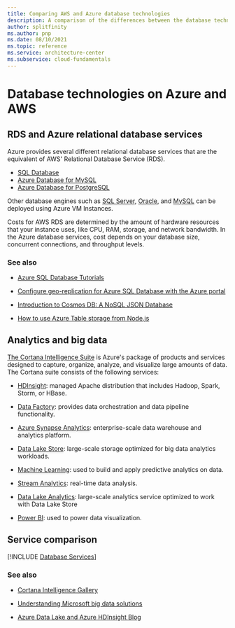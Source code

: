 ```yaml
---
title: Comparing AWS and Azure database technologies
description: A comparison of the differences between the database technologies of Azure and AWS.
author: splitfinity
ms.author: pnp
ms.date: 08/10/2021
ms.topic: reference
ms.service: architecture-center
ms.subservice: cloud-fundamentals
---
```


# Database technologies on Azure and AWS

## RDS and Azure relational database services

Azure provides several different relational database services that are the equivalent of AWS' Relational Database Service (RDS).

- [SQL Database](/azure/sql-database/sql-database-technical-overview)
- [Azure Database for MySQL](/azure/mysql/overview)
- [Azure Database for PostgreSQL](/azure/postgresql/overview)

Other database engines such as [SQL Server](https://azure.microsoft.com/services/virtual-machines/sql-server), [Oracle](https://azure.microsoft.com/campaigns/oracle), and [MySQL](/azure/mysql/) can be deployed using Azure VM Instances.

Costs for AWS RDS are determined by the amount of hardware resources that your instance uses, like CPU, RAM, storage, and network bandwidth. In the Azure database services, cost depends on your database size, concurrent connections, and throughput levels.

### See also

- [Azure SQL Database Tutorials](/azure/azure-sql/database/single-database-create-quickstart)

- [Configure geo-replication for Azure SQL Database with the Azure portal](/azure/azure-sql/database/active-geo-replication-configure-portal)

- [Introduction to Cosmos DB: A NoSQL JSON Database](/azure/cosmos-db/sql-api-introduction)

- [How to use Azure Table storage from Node.js](/azure/cosmos-db/table-storage-how-to-use-nodejs)

## Analytics and big data

[The Cortana Intelligence Suite](https://azure.microsoft.com/suites/cortana-intelligence-suite) is Azure's package of products and services designed to capture, organize, analyze, and visualize large amounts of data. The Cortana suite consists of the following services:

- [HDInsight](https://azure.microsoft.com/documentation/services/hdinsight): managed Apache distribution that includes Hadoop, Spark, Storm, or HBase.

- [Data Factory](https://azure.microsoft.com/documentation/services/data-factory): provides data orchestration and data pipeline functionality.

- [Azure Synapse Analytics](https://azure.microsoft.com/documentation/services/synapse-analytics): enterprise-scale data warehouse and analytics platform.

- [Data Lake Store](https://azure.microsoft.com/documentation/services/data-lake-store): large-scale storage optimized for big data analytics workloads.

- [Machine Learning](https://azure.microsoft.com/documentation/services/machine-learning): used to build and apply predictive analytics on data.

- [Stream Analytics](https://azure.microsoft.com/documentation/services/stream-analytics): real-time data analysis.

- [Data Lake Analytics](/azure/data-lake-analytics/data-lake-analytics-overview): large-scale analytics service optimized to work with Data Lake Store

- [Power BI](https://powerbi.microsoft.com): used to power data visualization.

## Service comparison

[!INCLUDE [Database Services](../../includes/aws/databases.md)]

### See also

- [Cortana Intelligence Gallery](https://gallery.cortanaintelligence.com)

- [Understanding Microsoft big data solutions](/previous-versions/msp-n-p/dn749804(v=pandp.10))

- [Azure Data Lake and Azure HDInsight Blog](/archive/blogs/azuredatalake/)
